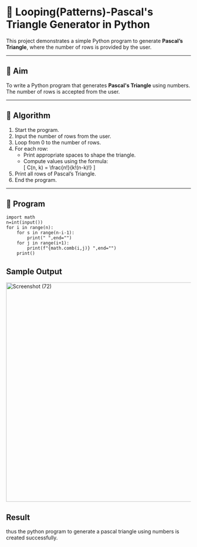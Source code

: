 # 🔺 Looping(Patterns)-Pascal's Triangle Generator in Python

This project demonstrates a simple Python program to generate **Pascal’s Triangle**, where the number of rows is provided by the user.

---

## 🎯 Aim

To write a Python program that generates **Pascal's Triangle** using numbers. The number of rows is accepted from the user.

---

## 🧠 Algorithm

1. Start the program.
2. Input the number of rows from the user.
3. Loop from 0 to the number of rows.
4. For each row:
   - Print appropriate spaces to shape the triangle.
   - Compute values using the formula:  
     \[
     C(n, k) = \frac{n!}{k!(n-k)!}
     \]
5. Print all rows of Pascal’s Triangle.
6. End the program.

---

## 🧪 Program
```
import math
n=int(input())
for i in range(n):
    for s in range(n-i-1):
        print(" ",end="")
    for j in range(i+1):
        print(f"{math.comb(i,j)} ",end="")            
    print()                    
```

## Sample Output
<img width="532" height="596" alt="Screenshot (72)" src="https://github.com/user-attachments/assets/94711521-1416-4c01-b2a1-3527a2fb8540" />


## Result
thus the python program to generate a pascal triangle using numbers is created successfully.


